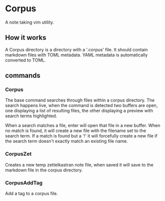 # Corpus

A note taking vim utility. 

## How it works

A Corpus directory is a directory with a '.corpus' file. It should contain markdown files with TOML metadata. YAML metadata is automatically converted to TOML.

## commands

### Corpus 

The base command searches through files within a corpus directory. The search happens live, when the command is detected two buffers are open, one displaying a list of resulting files, the other displaying a preview with search terms highlighted.

When a search matches a file, enter will open that file in a new buffer. When no match is found, it will create a new file with the filename set to the search term. If a match is found but a '!' it will forcefully create a new file if the search term doesn't exactly match an existing file name.

### CorpusZet

Creates a new temp zettelkastran note file, when saved it will save to the markdown file in the corpus directory.


### CorpusAddTag

Add a tag to a corpus file. 

